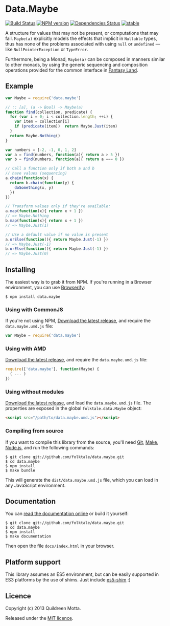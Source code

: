 Data.Maybe
==========

[![Build Status](https://secure.travis-ci.org/folktale/data.maybe.png?branch=master)](https://travis-ci.org/folktale/data.maybe)
[![NPM version](https://badge.fury.io/js/data.maybe.png)](http://badge.fury.io/js/data.maybe)
[![Dependencies Status](https://david-dm.org/folktale/data.maybe.png)](https://david-dm.org/folktale/data.maybe)
[![stable](http://hughsk.github.io/stability-badges/dist/stable.svg)](http://github.com/hughsk/stability-badges)


A structure for values that may not be present, or computations that may
fail. `Maybe(a)` explicitly models the effects that implicit in `Nullable`
types, thus has none of the problems associated with using `null` or
`undefined` — like `NullPointerException` or `TypeError`.

Furthermore, being a Monad, `Maybe(a)` can be composed in manners similar to
other monads, by using the generic sequencing and composition operations
provided for the common interface in
[Fantasy Land](https://github.com/fantasyland/fantasy-land).


## Example

```js
var Maybe = require('data.maybe')

// :: [a], (a -> Bool) -> Maybe(a)
function find(collection, predicate) {
  for (var i = 0; i < collection.length; ++i) {
    var item = collection[i]
    if (predicate(item))  return Maybe.Just(item)
  }
  return Maybe.Nothing()
}

var numbers = [-2, -1, 0, 1, 2]
var a = find(numbers, function(a){ return a > 5 })
var b = find(numbers, function(a){ return a === 0 })

// Call a function only if both a and b
// have values (sequencing)
a.chain(function(x) {
  return b.chain(function(y) {
    doSomething(x, y)
  })
})

// Transform values only if they're available:
a.map(function(x){ return x + 1 })
// => Maybe.Nothing
b.map(function(x){ return x + 1 })
// => Maybe.Just(1)

// Use a default value if no value is present
a.orElse(function(){ return Maybe.Just(-1) })
// => Maybe.Just(-1)
b.orElse(function(){ return Maybe.Just(-1) })
// => Maybe.Just(0)
```


## Installing

The easiest way is to grab it from NPM. If you're running in a Browser
environment, you can use [Browserify][]:

    $ npm install data.maybe


### Using with CommonJS

If you're not using NPM, [Download the latest release][release], and require
the `data.maybe.umd.js` file:

```js
var Maybe = require('data.maybe')
```


### Using with AMD

[Download the latest release][release], and require the `data.maybe.umd.js`
file:

```js
require(['data.maybe'], function(Maybe) {
  ( ... )
})
```


### Using without modules

[Download the latest release][release], and load the `data.maybe.umd.js`
file. The properties are exposed in the global `folktale.data.Maybe` object:

```html
<script src="/path/to/data.maybe.umd.js"></script>
```


### Compiling from source

If you want to compile this library from the source, you'll need [Git][],
[Make][], [Node.js][], and run the following commands:

    $ git clone git://github.com/folktale/data.maybe.git
    $ cd data.maybe
    $ npm install
    $ make bundle

This will generate the `dist/data.maybe.umd.js` file, which you can load in
any JavaScript environment.


## Documentation

You can [read the documentation online][docs] or build it yourself:

    $ git clone git://github.com/folktale/data.maybe.git
    $ cd data.maybe
    $ npm install
    $ make documentation

Then open the file `docs/index.html` in your browser.


## Platform support

This library assumes an ES5 environment, but can be easily supported in ES3
platforms by the use of shims. Just include [es5-shim][] :)


## Licence

Copyright (c) 2013 Quildreen Motta.

Released under the [MIT licence](https://github.com/folktale/data.maybe/blob/master/LICENCE).

<!-- links -->
[Fantasy Land]: https://github.com/fantasyland/fantasy-land
[Browserify]: http://browserify.org/
[Git]: http://git-scm.com/
[Make]: http://www.gnu.org/software/make/
[Node.js]: http://nodejs.org/
[es5-shim]: https://github.com/kriskowal/es5-shim
[docs]: http://folktalegithubio.readthedocs.io/en/latest/api/data/maybe/index.html
<!-- [release: https://github.com/folktale/data.maybe/releases/download/v$VERSION/data.maybe-$VERSION.tar.gz] -->
[release]: https://github.com/folktale/data.maybe/releases/download/v1.2.1/data.maybe-1.2.1.tar.gz
<!-- [/release] -->
